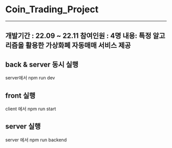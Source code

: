 # Coin_Trading_Project
------------------------
개발기간 : 22.09 ~ 22.11
참여인원 : 4명
내용: 특정 알고리즘을 활용한 가상화폐 자동매매 서비스 제공
------------------------
## back & server 동시 실행
server에서 npm run dev
## front 실행
client 에서 npm run start
## server 실행
server 에서 npm run backend
